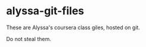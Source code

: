 alyssa-git-files
================
<html>
<p>
These are Alyssa's coursera class giles, hosted on git.
 
Do not steal them.

</p>
</html>
